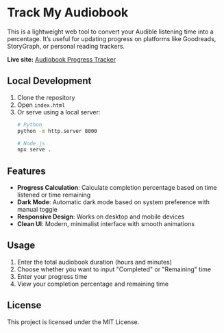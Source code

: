# Track My Audiobook

This is a lightweight web tool to convert your Audible listening time into a percentage. It’s useful for updating progress on platforms like Goodreads, StoryGraph, or personal reading trackers.

**Live site:** [Audiobook Progress Tracker](http://trackmyaudiobook.com/)
## Local Development

1. Clone the repository
2. Open `index.html`
3. Or serve using a local server:
   ```bash
   # Python
   python -m http.server 8000
   
   # Node.js
   npx serve .
   ```

## Features
- **Progress Calculation**: Calculate completion percentage based on time listened or time remaining
- **Dark Mode**: Automatic dark mode based on system preference with manual toggle
- **Responsive Design**: Works on desktop and mobile devices
- **Clean UI**: Modern, minimalist interface with smooth animations

## Usage
1. Enter the total audiobook duration (hours and minutes)
2. Choose whether you want to input "Completed" or "Remaining" time
3. Enter your progress time
4. View your completion percentage and remaining time

## License
This project is licensed under the MIT License.
